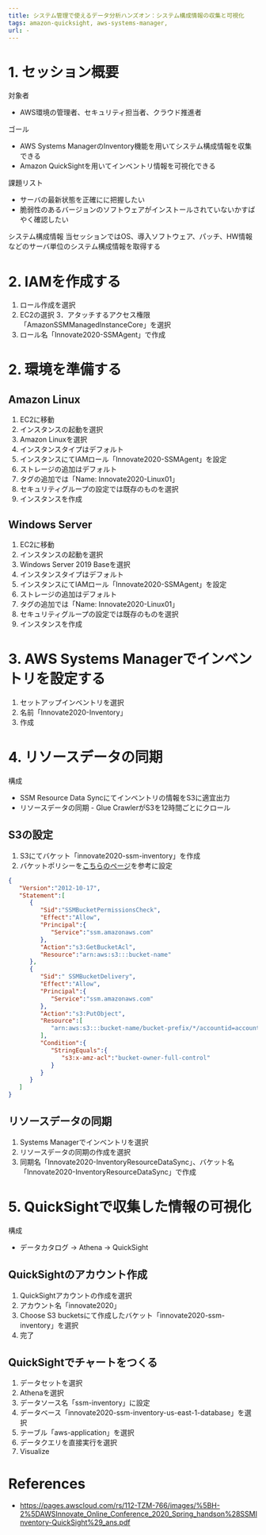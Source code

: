 ```yaml
---
title: システム管理で使えるデータ分析ハンズオン：システム構成情報の収集と可視化
tags: amazon-quicksight, aws-systems-manager, 
url: -
---
```


# 1. セッション概要
対象者
- AWS環境の管理者、セキュリティ担当者、クラウド推進者

ゴール
- AWS Systems ManagerのInventory機能を用いてシステム構成情報を収集できる
- Amazon QuickSightを用いてインベントリ情報を可視化できる

課題リスト
- サーバの最新状態を正確にに把握したい
- 脆弱性のあるバージョンのソフトウェアがインストールされていないかすばやく確認したい

システム構成情報
当セッションではOS、導入ソフトウェア、パッチ、HW情報などのサーバ単位のシステム構成情報を取得する

# 2. IAMを作成する
1. ロール作成を選択
2. EC2の選択
3．アタッチするアクセス権限「AmazonSSMManagedInstanceCore」を選択
4. ロール名「Innovate2020-SSMAgent」で作成

# 2. 環境を準備する
## Amazon Linux
1. EC2に移動
2. インスタンスの起動を選択
3. Amazon Linuxを選択
4. インスタンスタイプはデフォルト
5. インスタンスにてIAMロール「Innovate2020-SSMAgent」を設定
6. ストレージの追加はデフォルト
7. タグの追加では「Name: Innovate2020-Linux01」
8. セキュリティグループの設定では既存のものを選択
9. インスタンスを作成

## Windows Server
1. EC2に移動
2. インスタンスの起動を選択
3. Windows Server 2019 Baseを選択
4. インスタンスタイプはデフォルト
5. インスタンスにてIAMロール「Innovate2020-SSMAgent」を設定
6. ストレージの追加はデフォルト
7. タグの追加では「Name: Innovate2020-Linux01」
8. セキュリティグループの設定では既存のものを選択
9. インスタンスを作成

# 3. AWS Systems Managerでインベントリを設定する
1. セットアップインベントリを選択
2. 名前「Innovate2020-Inventory」
3. 作成


# 4. リソースデータの同期
構成
- SSM Resource Data Syncにてインベントリの情報をS3に適宜出力
- リソースデータの同期 - Glue CrawlerがS3を12時間ごとにクロール

## S3の設定
1. S3にてバケット「innovate2020-ssm-inventory」を作成
2. バケットポリシーを[こちらのページ](https://docs.aws.amazon.com/ja_jp/systems-manager/latest/userguide/sysman-inventory-datasync.html)を参考に設定

```json
{
   "Version":"2012-10-17",
   "Statement":[
      {
         "Sid":"SSMBucketPermissionsCheck",
         "Effect":"Allow",
         "Principal":{
            "Service":"ssm.amazonaws.com"
         },
         "Action":"s3:GetBucketAcl",
         "Resource":"arn:aws:s3:::bucket-name"
      },
      {
         "Sid":" SSMBucketDelivery",
         "Effect":"Allow",
         "Principal":{
            "Service":"ssm.amazonaws.com"
         },
         "Action":"s3:PutObject",
         "Resource":[
            "arn:aws:s3:::bucket-name/bucket-prefix/*/accountid=account-id-1/*"
         ],
         "Condition":{
            "StringEquals":{
               "s3:x-amz-acl":"bucket-owner-full-control"
            }
         }
      }
   ]
}
```

## リソースデータの同期
1. Systems Managerでインベントリを選択
2. リソースデータの同期の作成を選択
3. 同期名「Innovate2020-InventoryResourceDataSync」、バケット名「Innovate2020-InventoryResourceDataSync」で作成

# 5. QuickSightで収集した情報の可視化
構成
- データカタログ -> Athena -> QuickSight

## QuickSightのアカウント作成
1. QuickSightアカウントの作成を選択
2. アカウント名「innovate2020」
3. Choose S3 bucketsにて作成したバケット「innovate2020-ssm-inventory」を選択
4. 完了

## QuickSightでチャートをつくる
1. データセットを選択
2. Athenaを選択
3. データソース名「ssm-inventory」に設定
4. データベース「innovate2020-ssm-inventory-us-east-1-database」を選択
5. テーブル「aws-application」を選択
6. データクエリを直接実行を選択
7. Visualize

# References
- https://pages.awscloud.com/rs/112-TZM-766/images/%5BH-2%5DAWSInnovate_Online_Conference_2020_Spring_handson%28SSMInventory-QuickSight%29_ans.pdf
